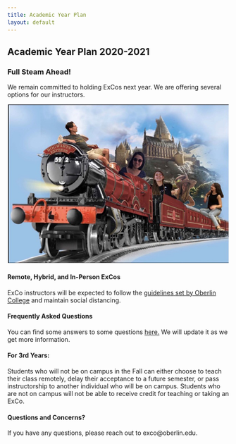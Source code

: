 ```yaml
---
title: Academic Year Plan
layout: default
---
```

## Academic Year Plan 2020-2021
### Full Steam Ahead!

We remain committed to holding ExCos next year. We are offering several options for our instructors.

![The ExCo Committee on the Hogwarts Express](/img/train.jpeg)


#### Remote, Hybrid, and In-Person ExCos
<p style="text-align: left">ExCo instructors will be expected to follow the <a href="https://www.oberlin.edu/campus-resources/bulletins/covid-19-planning-2020-21-oberlin-college">guidelines set by Oberlin College</a> and maintain social distancing.</p>

#### Frequently Asked Questions
<p style="text-align: left">You can find some answers to some questions <a href="https://docs.google.com/document/d/1HUA9Zy0UTVWO44TsTMzEAAdGrOqQnNlzcMYpXFNEtCE/edit">here.</a> We will update it as we get more information.</p>

#### For 3rd Years:
<p style="text-align: left">Students who will not be on campus in the Fall can either choose to teach their class remotely, delay their acceptance to a future semester, or pass instructorship to another individual who will be on campus. Students who are not on campus will not be able to receive credit for teaching or taking an ExCo.</p>

#### Questions and Concerns?
<p style="text-align: left">If you have any questions, please reach out to exco@oberlin.edu.</p>


